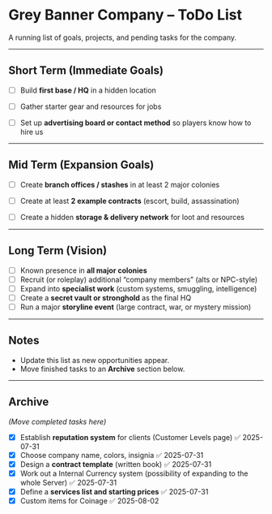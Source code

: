 # Grey Banner Company – ToDo List

A running list of goals, projects, and pending tasks for the company.

---

## Short Term (Immediate Goals)

- [ ] Build **first base / HQ** in a hidden location
- [ ] Gather starter gear and resources for jobs
- [ ] Set up **advertising board or contact method** so players know how to hire us


---

## Mid Term (Expansion Goals)

- [ ] Create **branch offices / stashes** in at least 2 major colonies
- [ ] Create at least **2 example contracts** (escort, build, assassination)
- [ ] Create a hidden **storage & delivery network** for loot and resources


---

## Long Term (Vision)

- [ ] Known presence in **all major colonies**
- [ ] Recruit (or roleplay) additional “company members” (alts or NPC-style)
- [ ] Expand into **specialist work** (custom systems, smuggling, intelligence)
- [ ] Create a **secret vault or stronghold** as the final HQ
- [ ] Run a major **storyline event** (large contract, war, or mystery mission)

---

## Notes

- Update this list as new opportunities appear.
- Move finished tasks to an **Archive** section below.

---

## Archive

*(Move completed tasks here)*
- [x] Establish **reputation system** for clients (Customer Levels page) ✅ 2025-07-31
- [x] Choose company name, colors, insignia ✅ 2025-07-31
- [x] Design a **contract template** (written book) ✅ 2025-07-31
- [x] Work out a Internal Currency system (possibility of expanding to the whole Server) ✅ 2025-07-31
- [x] Define a **services list and starting prices** ✅ 2025-07-31
- [x] Custom items for Coinage ✅ 2025-08-02